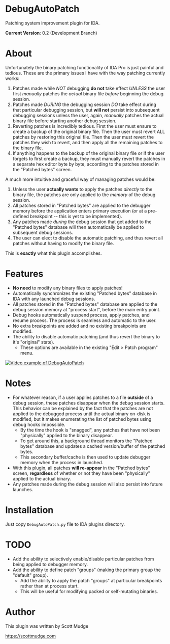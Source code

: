 DebugAutoPatch
=====

Patching system improvement plugin for IDA.

__Current Version__: 0.2 (Development Branch)

About
=====

Unfortunately the binary patching functionality of IDA Pro is just painful and tedious. These are the primary issues I have with the way patching currently works:

1. Patches made while _NOT_ debugging __do not__ take effect _UNLESS_ the user first _manually_ patches the _actual_ binary file _before_ beginning the debug session.
2. Patches made _DURING_ the debugging session _DO_ take effect during that particular debugging session, but __will not__ persist into subsequent debugging sessions unless the user, again, _manually_ patches the actual binary file before starting another debug session.
3. Reverting patches is incredibly tedious. First the user must ensure to create a backup of the original binary file. Then the user must revert ALL patches by restoring this original file. Then the user must revert the patches they wish to revert, and then apply all the remaining patches to the binary file.
4. If anything happens to the backup of the original binary file or if the user forgets to first create a backup, they must manually revert the patches in a separate hex editor byte by byte, according to the patches stored in the "Patched bytes" screen.

A much more intuitive and graceful way of managing patches would be:

1. Unless the user __actually wants__ to apply the patches _directly_ to the binary file, the patches are only applied to the _memory_ of the debug session.
2. All patches stored in "Patched bytes" are applied to the debugger memory before the application enters primary execution (or at a pre-defined breakpoint -- this is yet to be implemented).
3. Any patches made _during_ the debug session that get added to the "Patched bytes" database will then automatically be applied to subsequent debug sessions.
4. The user can elect to disable the automatic patching, and thus revert all patches without having to modify the binary file. 

This is __exactly__ what this plugin accomplishes. 

Features
=====

* __No need__ to modify any binary files to apply patches! 
* Automatically synchronizes the existing "Patched bytes" database in IDA with any launched debug sessions. 
* All patches stored in the "Patched bytes" database are applied to the debug session memory at "process start", before the main entry point. 
* Debug hooks automatically suspend process, apply patches, and resume process. The process is seamless and automatic to the user.
* No extra breakpoints are added and no existing breakpoints are modified.
* The ability to disable automatic patching (and thus revert the binary to it's "original" state).
    * These options are available in the existing "Edit > Patch program" menu.

[![Video example of DebugAutoPatch](https://i.imgur.com/LeC61Nl.gif)](https://i.imgur.com/LeC61Nl.gif)

Notes
=====

* For whatever reason, if a user applies patches to a file __outside__ of a debug session, these patches disappear when the debug session starts. This behavior can be explained by the fact that the patches are not applied to the debugged process until the actual binary on-disk is modified, but it makes enumerating the list of patched bytes using debug hooks impossible. 
    * By the time the hook is "snagged", any patches that have not been "physically" applied to the binary disappear.
    * To get around this, a background thread monitors the "Patched bytes" database and updates a cached version/buffer of the patched bytes.
    * This secondary buffer/cache is then used to update debugger memory when the process in launched.
* With this plugin, all patches __will re-appear__ in the "Patched bytes" screen, __regardless__ of whether or not they have been "physically" applied to the actual binary.
* Any patches made during the debug session will also persist into future launches.

Installation
=====
Just copy `DebugAutoPatch.py` file to IDA plugins directory.

TODO
=====

* Add the ability to selectively enable/disable particular patches from being applied to debugger memory.
* Add the ability to define patch "groups" (making the primary group the "default" group). 
    * Add the ability to apply the patch "groups" at particular breakpoints rather than at process start.
    * This will be useful for modifying packed or self-mutating binaries.

Author
=====

This plugin was written by Scott Mudge

https://scottmudge.com
